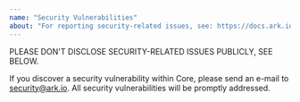 ```yaml
---
name: "Security Vulnerabilities"
about: "For reporting security-related issues, see: https://docs.ark.io/security/"
---
```


PLEASE DON'T DISCLOSE SECURITY-RELATED ISSUES PUBLICLY, SEE BELOW.

If you discover a security vulnerability within Core, please send an e-mail to security@ark.io. All security vulnerabilities will be promptly addressed.
